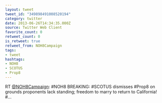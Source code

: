 ```yaml
---
layout: tweet
tweet_id: "349898491008520194"
category: twitter
date: 2013-06-26T14:34:35.000Z
source: Twitter Web Client
favorite_count: 0
retweet_count: 0
is_retweet: true
retweet_from: NOH8Campaign
tags:
- tweet
hashtags:
- NOH8
- SCOTUS
- Prop8
---
```


RT [@NOH8Campaign](https://twitter.com/@NOH8Campaign): #NOH8 BREAKING: #SCOTUS dismisses #Prop8 on grounds proponents lack standing; freedom to marry to return to California! #…
